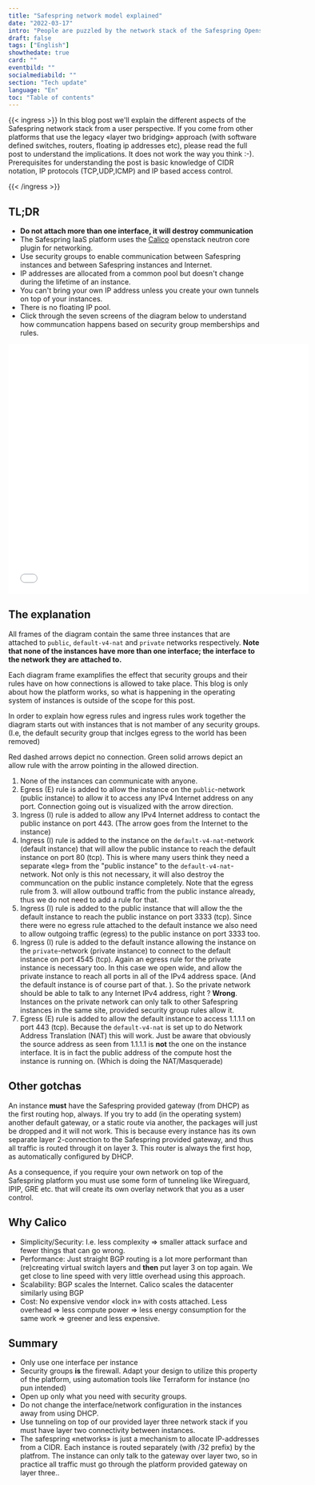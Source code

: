 ```yaml
---
title: "Safespring network model explained"
date: "2022-03-17"
intro: "People are puzzled by the network stack of the Safespring Openstack IaaS. Lets check it out and do some explanation."
draft: false
tags: ["English"]
showthedate: true
card: ""
eventbild: ""
socialmediabild: ""
section: "Tech update"
language: "En"
toc: "Table of contents"
---
```

{{< ingress >}}
In this blog post we'll explain the different aspects of the Safespring network
stack from a user perspective. If you come from other platforms that use the legacy
«layer two bridging» approach (with software defined switches, routers,
floating ip addresses etc), please read the full post to understand the
implications. It does not work the way you think :-). Prerequisites for
understanding the post is basic knowledge of CIDR notation, IP protocols
(TCP,UDP,ICMP) and IP based access control. 

{{< /ingress >}}


## TL;DR

* **Do not attach more than one interface, it will destroy communication**
* The Safespring IaaS platform uses the [Calico][calico] openstack neutron core plugin for networking. 
* Use security groups to enable communication between Safespring instances and between Safespring instances and Internet.
* IP addresses are allocated from a common pool but doesn't change during the lifetime of an instance.
* You can't bring your own IP address unless you create your own tunnels on top of your instances.
* There is no floating IP pool.
* Click through the seven screens of the diagram below to understand how communcation happens based on security group memberships and rules.

[calico]: https://www.tigera.io/project-calico/

<iframe src="/img/safespring-network.sozi.html"  width="600" height="500" style="border:0"></iframe>

## The explanation

All frames of the diagram contain the same three instances that are attached
to `public`, `default-v4-nat` and `private` networks respectively. **Note that none of the
instances have more than one interface; the interface to the network they are
attached to.**

Each diagram frame examplifies the effect that security groups and their rules have on how
connections is allowed to take place. This blog is only about how the platform
works, so what is happening in the operating system of instances is outside of
the scope for this post.


In order to explain how egress rules and ingress rules work together the
diagram starts out with instances that is not mamber of any security groups.
(I.e, the default security group that inclges egress to the world has been
removed) 

Red dashed arrows depict no connection. Green solid arrows depict an allow rule
with the arrow pointing in the allowed direction.


1. None of the instances can communicate with anyone. 
2. Egress (E) rule is added to allow the instance on the `public`-network (public instance) to allow it to access any IPv4 Internet address on any port. Connection going out is visualized with the arrow direction.  
3. Ingress (I) rule is added to allow any IPv4 Internet address to contact the public instance on port 443. (The arrow goes from the Internet to the instance) 
4. Ingress (I) rule is added to the instance on the `default-v4-nat`-network (default instance) that will allow the public instance to reach the default instance on port 80 (tcp). This is where many users think they need a separate «leg» from the "public instance" to the `default-v4-nat`-network. Not only is this not necessary, it will also destroy the communcation on the public instance completely. Note that the egress rule from 3. will allow outbound traffic from the public instance already, thus we do not need to add a rule for that.
5. Ingress (I) rule is added to the public instance that will allow the the default instance to reach the public instance on port 3333 (tcp). Since there were no egress rule attached to the default instance we also need to allow outgoing traffic (egress) to the public instance on port 3333 too.
6. Ingress (I) rule is added to the default instance allowing the instance on the `private`-network (private instance) to connect to the default instance on port 4545 (tcp). Again an egress rule for the private instance is necessary too. In this case we open wide, and allow the private instance to reach all ports in all of the IPv4 address space. (And the default instance is of course part of that. ). So the private network should be able to talk to any Internet IPv4 address, right ? **Wrong**. Instances on the private network can only talk to other Safespring instances in the same site, provided security group rules allow it.    
7. Egress (E) rule is added to allow the default instance to access 1.1.1.1 on port 443 (tcp). Because the `default-v4-nat` is set up to do Network Address Translation (NAT) this will work. Just be aware that obviously the source address as seen from 1.1.1.1 is **not** the one on the instance interface. It is in fact the public address of the compute host the instance is running on. (Which is doing the NAT/Masquerade)  

## Other gotchas 

An instance **must** have the Safespring provided gateway (from
DHCP) as the first routing hop, always. If you try to add (in the operating
system) another default gateway, or a static route via another, the packages
will just be dropped and it will not work. 
This is because every instance has its own separate layer 2-connection to the
Safespring provided gateway, and thus all traffic is routed through it on layer
3. This router is always the first hop, as automatically configured by DHCP.

As a consequence, if you require your own network on top of the Safespring
platform you must use some form of tunneling like Wireguard, IPIP, GRE etc.
that will create its own overlay network that you as a user control.

## Why Calico  

* Simplicity/Security: I.e. less complexity => smaller attack surface and fewer things that can go wrong.
* Performance: Just straight BGP routing is a lot more performant than (re)creating virtual switch layers and **then** put layer 3 on top again. We get close to line speed with very little overhead using this approach.
* Scalability: BGP scales the Internet. Calico scales the datacenter similarly using BGP
* Cost: No expensive vendor «lock in» with costs attached. Less overhead => less compute power => less energy consumption for the same work => greener and less expensive.  

## Summary

* Only use one interface per instance
* Security groups **is** the firewall. Adapt your design to utilize this property of the platform, using automation tools like Terraform for instance (no pun intended) 
* Open up only what you need with security groups.
* Do not change the interface/network configuration in the instances away from using DHCP.
* Use tunneling on top of our provided layer three network stack if you must have layer two connectivity between instances.
* The safespring «networks» is just a mechanism to allocate IP-addresses from a CIDR. Each instance is routed separately (with /32 prefix) by the platfrom. The instance can only talk to the gateway over layer two, so in practice all traffic must go through the platform provided gateway on layer three..   

